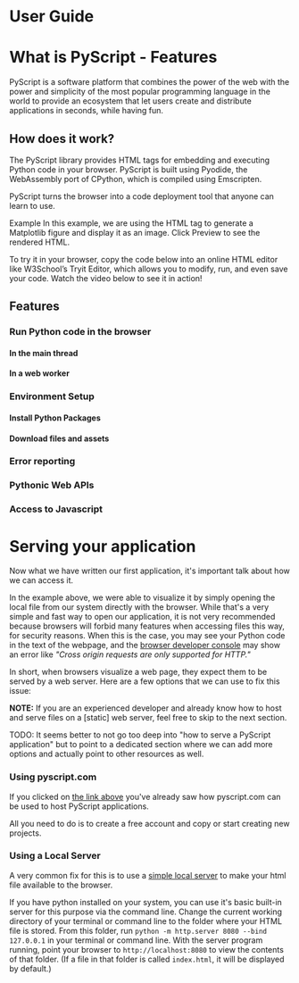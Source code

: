 # User Guide


# What is PyScript - Features

PyScript is a software platform that combines the power of the web with the power and simplicity
of the most popular programming language in the world to provide an ecosystem that let users create
and distribute applications in seconds, while having fun.


## How does it work?

The PyScript library provides HTML tags for embedding and executing Python code in your browser. PyScript is built using Pyodide, the WebAssembly port of CPython, which is compiled using Emscripten.

PyScript turns the browser into a code deployment tool that anyone can learn to use.

Example
In this example, we are using the <py-script> HTML tag to generate a Matplotlib figure and display it as an image. Click Preview to see the rendered HTML.

To try it in your browser, copy the code below into an online HTML editor like W3School’s Tryit Editor, which allows you to modify, run, and even save your code. Watch the video below to see it in action!


## Features

### Run Python code in the browser

#### In the main thread

#### In a web worker

### Environment Setup

#### Install Python Packages

#### Download files and assets

### Error reporting

### Pythonic Web APIs

### Access to Javascript


# Serving your application

Now what we have written our first application, it's important talk about how we can access it.

In the example above, we were able to visualize it by simply opening the local file from our
system directly with the browser. While that's a very simple and fast way to open our application,
it is not very recommended because browsers will forbid many features when accessing files this way,
for security reasons. When this is the case, you may see your Python code in the text of the webpage,
and the [browser developer console](https://balsamiq.com/support/faqs/browserconsole/) may show an
error like *"Cross origin requests are only supported for HTTP."*

In short, when browsers visualize a web page, they expect them to be served by a
web server. Here are a few options that we can use to fix this issue:

**NOTE:** If you are an experienced developer and already know how to host and serve files on a [static]
web server, feel free to skip to the next section.

TODO: It seems better to not go too deep into "how to serve a PyScript application" but to point to a dedicated
section where we can add more options and actually point to other resources as well.

### Using pyscript.com

If you clicked on <a href="https://fpliger.pyscriptapps.com/hello-world-minimal-example/latest/" target="_blank">the link above</a>
you've already saw how pyscript.com can be used to host PyScript applications.

All you need to do is to create a free account and copy or start creating new projects.

### Using a Local Server

A very common fix for this is to use a [simple local server](https://developer.mozilla.org/en-US/docs/Learn/Common_questions/Tools_and_setup/set_up_a_local_testing_server) to make your html file available to the browser.


If you have python installed on your system, you can use it's basic built-in server for this purpose via the command line.
Change the current working directory of your terminal or command line to the folder where your HTML file is stored.
From this folder, run `python -m http.server 8080 --bind 127.0.0.1` in your terminal or command line. With the server
program running, point your browser to `http://localhost:8080` to view the contents of that folder. (If a file in
that folder is called `index.html`, it will be displayed by default.)
